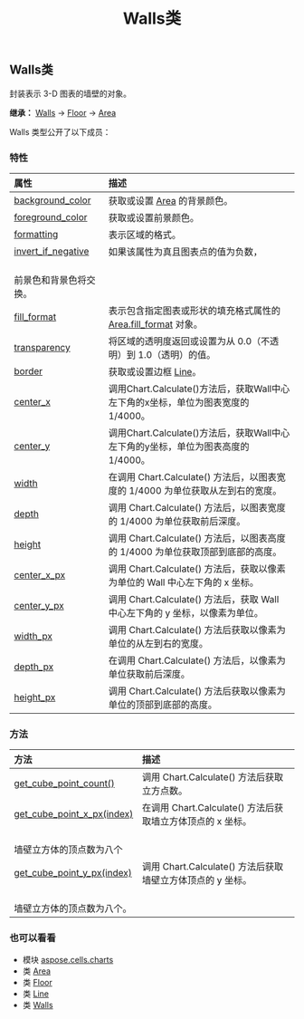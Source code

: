 ﻿---
title: Walls类
second_title: Aspose.Cells for Python via .NET API 参考资料
description:
type: docs
weight: 350
url: /zh/python-net/aspose.cells.charts/walls/
is_root: false
---
##  Walls类
封装表示 3-D 图表的墙壁的对象。



**继承：** [Walls](/cells/python-net/aspose.cells.charts/walls) → 
[Floor](/cells/python-net/aspose.cells.charts/floor) → 
[Area](/cells/zh/python-net/aspose.cells.drawing/area)



Walls 类型公开了以下成员：

### 特性
|属性|描述|
| :- | :- |
| [background_color](/cells/zh/python-net/aspose.cells.charts/walls/background_color) |获取或设置 [Area](/cells/zh/python-net/aspose.cells.drawing/area) 的背景颜色。|
| [foreground_color](/cells/zh/python-net/aspose.cells.charts/walls/foreground_color) |获取或设置前景颜色。|
| [formatting](/cells/zh/python-net/aspose.cells.charts/walls/formatting) |表示区域的格式。|
| [invert_if_negative](/cells/zh/python-net/aspose.cells.charts/walls/invert_if_negative) |如果该属性为真且图表点的值为负数，<br/>前景色和背景色将交换。|
| [fill_format](/cells/zh/python-net/aspose.cells.charts/walls/fill_format) |表示包含指定图表或形状的填充格式属性的 [Area.fill_format](/cells/zh/python-net/aspose.cells.drawing/area#fill_format) 对象。|
| [transparency](/cells/zh/python-net/aspose.cells.charts/walls/transparency) |将区域的透明度返回或设置为从 0.0（不透明）到 1.0（透明）的值。|
| [border](/cells/zh/python-net/aspose.cells.charts/walls/border) |获取或设置边框 [Line](/cells/zh/python-net/aspose.cells.drawing/line)。|
| [center_x](/cells/zh/python-net/aspose.cells.charts/walls/center_x) |调用Chart.Calculate()方法后，获取Wall中心左下角的x坐标，单位为图表宽度的1/4000。|
| [center_y](/cells/zh/python-net/aspose.cells.charts/walls/center_y) |调用Chart.Calculate()方法后，获取Wall中心左下角的y坐标，单位为图表高度的1/4000。|
| [width](/cells/zh/python-net/aspose.cells.charts/walls/width) |在调用 Chart.Calculate() 方法后，以图表宽度的 1/4000 为单位获取从左到右的宽度。|
| [depth](/cells/zh/python-net/aspose.cells.charts/walls/depth) |调用 Chart.Calculate() 方法后，以图表宽度的 1/4000 为单位获取前后深度。|
| [height](/cells/zh/python-net/aspose.cells.charts/walls/height) |调用 Chart.Calculate() 方法后，以图表高度的 1/4000 为单位获取顶部到底部的高度。|
| [center_x_px](/cells/zh/python-net/aspose.cells.charts/walls/center_x_px) |调用 Chart.Calculate() 方法后，获取以像素为单位的 Wall 中心左下角的 x 坐标。|
| [center_y_px](/cells/zh/python-net/aspose.cells.charts/walls/center_y_px) |调用 Chart.Calculate() 方法后，获取 Wall 中心左下角的 y 坐标，以像素为单位。|
| [width_px](/cells/zh/python-net/aspose.cells.charts/walls/width_px) |调用 Chart.Calculate() 方法后获取以像素为单位的从左到右的宽度。|
| [depth_px](/cells/zh/python-net/aspose.cells.charts/walls/depth_px) |在调用 Chart.Calculate() 方法后，以像素为单位获取前后深度。|
| [height_px](/cells/zh/python-net/aspose.cells.charts/walls/height_px) |调用 Chart.Calculate() 方法后获取以像素为单位的顶部到底部的高度。|


### 方法
|方法|描述|
| :- | :- |
| [get_cube_point_count()](/cells/zh/python-net/aspose.cells.charts/walls/get_cube_point_count/#) |调用 Chart.Calculate() 方法后获取立方点数。|
| [get_cube_point_x_px(index)](/cells/zh/python-net/aspose.cells.charts/walls/get_cube_point_x_px/#int) |在调用 Chart.Calculate() 方法后获取墙立方体顶点的 x 坐标。<br/>墙壁立方体的顶点数为八个|
| [get_cube_point_y_px(index)](/cells/zh/python-net/aspose.cells.charts/walls/get_cube_point_y_px/#int) |调用 Chart.Calculate() 方法后获取墙壁立方体顶点的 y 坐标。<br/>墙壁立方体的顶点数为八个。|



### 也可以看看
* 模块 [aspose.cells.charts](..)
* 类 [Area](/cells/zh/python-net/aspose.cells.drawing/area)
* 类 [Floor](/cells/zh/python-net/aspose.cells.charts/floor)
* 类 [Line](/cells/zh/python-net/aspose.cells.drawing/line)
* 类 [Walls](/cells/zh/python-net/aspose.cells.charts/walls)
